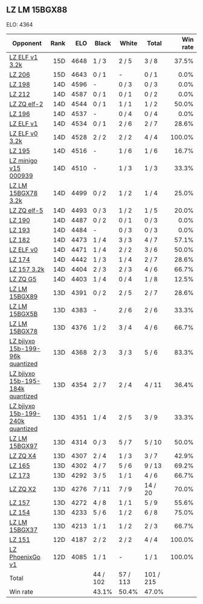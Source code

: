 ## LZ LM 15BGX88 ##

ELO: 4364

Opponent | Rank | ELO | Black | White | Total | Win rate
---------|-----:|----:|-------|-------|-------|-------:
[LZ ELF v1 3.2k](LZ%20ELF%20v1%203.2k.md) | 15D | 4648 | 1 / 3 | 2 / 5 | 3 / 8 | 37.5%
[LZ 206](LZ%20206.md) | 15D | 4643 | 0 / 1 | - | 0 / 1 | 0.0%
[LZ 198](LZ%20198.md) | 14D | 4596 | - | 0 / 3 | 0 / 3 | 0.0%
[LZ 212](LZ%20212.md) | 14D | 4587 | 0 / 1 | 0 / 1 | 0 / 2 | 0.0%
[LZ ZQ elf-2](LZ%20ZQ%20elf-2.md) | 14D | 4544 | 0 / 1 | 1 / 1 | 1 / 2 | 50.0%
[LZ 196](LZ%20196.md) | 14D | 4537 | - | 0 / 4 | 0 / 4 | 0.0%
[LZ ELF v1](LZ%20ELF%20v1.md) | 14D | 4534 | 0 / 1 | 2 / 6 | 2 / 7 | 28.6%
[LZ ELF v0 3.2k](LZ%20ELF%20v0%203.2k.md) | 14D | 4528 | 2 / 2 | 2 / 2 | 4 / 4 | 100.0%
[LZ 195](LZ%20195.md) | 14D | 4516 | - | 1 / 6 | 1 / 6 | 16.7%
[LZ minigo v15 000939](LZ%20minigo%20v15%20000939.md) | 14D | 4510 | - | 1 / 3 | 1 / 3 | 33.3%
[LZ LM 15BGX78 3.2k](LZ%20LM%2015BGX78%203.2k.md) | 14D | 4499 | 0 / 2 | 1 / 2 | 1 / 4 | 25.0%
[LZ ZQ elf-5](LZ%20ZQ%20elf-5.md) | 14D | 4493 | 0 / 3 | 1 / 2 | 1 / 5 | 20.0%
[LZ 190](LZ%20190.md) | 14D | 4487 | 0 / 2 | 0 / 1 | 0 / 3 | 0.0%
[LZ 193](LZ%20193.md) | 14D | 4484 | - | 0 / 3 | 0 / 3 | 0.0%
[LZ 182](LZ%20182.md) | 14D | 4473 | 1 / 4 | 3 / 3 | 4 / 7 | 57.1%
[LZ ELF v0](LZ%20ELF%20v0.md) | 14D | 4471 | 1 / 4 | 2 / 2 | 3 / 6 | 50.0%
[LZ 174](LZ%20174.md) | 14D | 4442 | 1 / 3 | 1 / 4 | 2 / 7 | 28.6%
[LZ 157 3.2k](LZ%20157%203.2k.md) | 14D | 4404 | 2 / 3 | 2 / 3 | 4 / 6 | 66.7%
[LZ ZQ G5](LZ%20ZQ%20G5.md) | 14D | 4403 | 1 / 4 | 0 / 4 | 1 / 8 | 12.5%
[LZ LM 15BGX89](LZ%20LM%2015BGX89.md) | 13D | 4391 | 0 / 2 | 2 / 5 | 2 / 7 | 28.6%
[LZ LM 15BGX5B](LZ%20LM%2015BGX5B.md) | 13D | 4383 | - | 2 / 6 | 2 / 6 | 33.3%
[LZ LM 15BGX78](LZ%20LM%2015BGX78.md) | 13D | 4376 | 1 / 2 | 3 / 4 | 4 / 6 | 66.7%
[LZ bjiyxo 15b-199-96k quantized](LZ%20bjiyxo%2015b-199-96k%20quantized.md) | 13D | 4368 | 2 / 3 | 3 / 3 | 5 / 6 | 83.3%
[LZ bjiyxo 15b-195-184k quantized](LZ%20bjiyxo%2015b-195-184k%20quantized.md) | 13D | 4354 | 2 / 7 | 2 / 4 | 4 / 11 | 36.4%
[LZ bjiyxo 15b-199-240k quantized](LZ%20bjiyxo%2015b-199-240k%20quantized.md) | 13D | 4351 | 1 / 4 | 2 / 5 | 3 / 9 | 33.3%
[LZ LM 15BGX97](LZ%20LM%2015BGX97.md) | 13D | 4314 | 0 / 3 | 5 / 7 | 5 / 10 | 50.0%
[LZ ZQ X4](LZ%20ZQ%20X4.md) | 13D | 4307 | 2 / 4 | 1 / 3 | 3 / 7 | 42.9%
[LZ 165](LZ%20165.md) | 13D | 4302 | 4 / 7 | 5 / 6 | 9 / 13 | 69.2%
[LZ 173](LZ%20173.md) | 13D | 4292 | 3 / 5 | 1 / 1 | 4 / 6 | 66.7%
[LZ ZQ X2](LZ%20ZQ%20X2.md) | 13D | 4276 | 7 / 11 | 7 / 9 | 14 / 20 | 70.0%
[LZ 157](LZ%20157.md) | 13D | 4272 | 4 / 8 | 1 / 1 | 5 / 9 | 55.6%
[LZ 154](LZ%20154.md) | 13D | 4233 | 5 / 6 | 1 / 2 | 6 / 8 | 75.0%
[LZ LM 15BGX37](LZ%20LM%2015BGX37.md) | 13D | 4213 | 1 / 1 | 1 / 2 | 2 / 3 | 66.7%
[LZ 151](LZ%20151.md) | 12D | 4187 | 2 / 2 | 2 / 2 | 4 / 4 | 100.0%
[LZ PhoenixGo v1](LZ%20PhoenixGo%20v1.md) | 12D | 4085 | 1 / 1 | - | 1 / 1 | 100.0%
Total | | | 44 / 102 | 57 / 113 | 101 / 215 | 
Win rate| | | 43.1% | 50.4% | 47.0% | 
